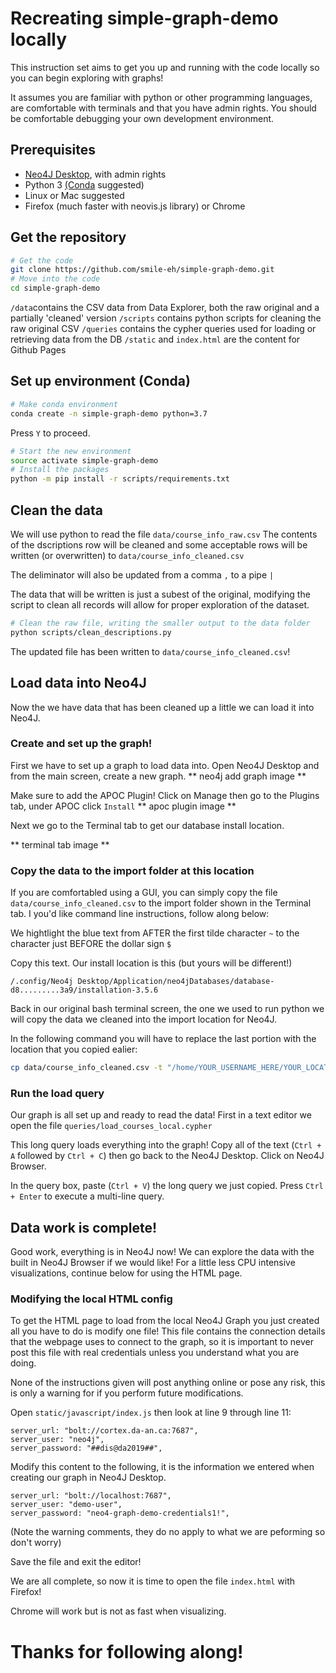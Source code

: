 # Recreating simple-graph-demo locally

This instruction set aims to get you up and running with the code locally so you can begin exploring with graphs!

It assumes you are familiar with python or other programming languages, are comfortable with terminals and that you have admin rights. You should be comfortable debugging your own development environment.

## Prerequisites
 - [Neo4J Desktop](https://neo4j.com/), with admin rights
 - Python 3 [(Conda](https://conda.io/) suggested)
 - Linux or Mac suggested
 - Firefox (much faster with neovis.js library) or Chrome
## Get the repository
```sh
# Get the code
git clone https://github.com/smile-eh/simple-graph-demo.git
# Move into the code
cd simple-graph-demo
```


`/data`contains the CSV data from Data Explorer, both the raw original and a partially 'cleaned' version 
`/scripts` contains python scripts for cleaning the raw original CSV
`/queries` contains the cypher queries used for loading or retrieving data from the DB
`/static` and `index.html` are the content for Github Pages
## Set up environment (Conda)
```sh
# Make conda environment
conda create -n simple-graph-demo python=3.7
```
Press `Y` to proceed.

```sh
# Start the new environment
source activate simple-graph-demo
# Install the packages
python -m pip install -r scripts/requirements.txt
```

## Clean the data
We will use python to read the file `data/course_info_raw.csv`
The contents of the dscriptions row will be cleaned and some acceptable rows will be written (or overwritten) to `data/course_info_cleaned.csv`

The deliminator will also be updated from a comma `,` to a pipe `|`

The data that will be written is just a subest of the original, modifying the script to clean all records will allow for proper exploration of the dataset.
```sh
# Clean the raw file, writing the smaller output to the data folder
python scripts/clean_descriptions.py
```

The updated file has been written to `data/course_info_cleaned.csv`!

## Load data into Neo4J

Now the we have data that has been cleaned up a little we can load it into Neo4J.

### Create and set up the graph!
First we have to set up a graph to load data into. Open Neo4J Desktop and from the main screen, create a new graph.
** neo4j add graph image **

Make sure to add the APOC Plugin!
Click on Manage then go to the Plugins tab, under APOC click `Install`
** apoc plugin image **

Next we go to the Terminal tab to get our database install location.

** terminal tab image **

### Copy the data to the import folder at this location

If you are comfortabled using a GUI, you can simply copy the file `data/course_info_cleaned.csv` to the import folder shown in the Terminal tab. I you'd like command line instructions, follow along below:

We hightlight the blue text from AFTER the first tilde character `~` to the character just BEFORE the dollar sign `$`

Copy this text. Our install location is this (but yours will be different!)
```
/.config/Neo4j Desktop/Application/neo4jDatabases/database-d8.........3a9/installation-3.5.6
```

Back in our original bash terminal screen, the one we used to run python we will copy the data we cleaned into the import location for Neo4J.

In the following command you will have to replace the last portion with the location that you copied ealier:

```sh
cp data/course_info_cleaned.csv -t "/home/YOUR_USERNAME_HERE/YOUR_LOCATION_HERE/import/"
```

### Run the load query
Our graph is all set up and ready to read the data! First in a text editor we open the file `queries/load_courses_local.cypher`

This long query loads everything into the graph! Copy all of the text (`Ctrl + A` followed by `Ctrl + C`) then go back to the Neo4J Desktop. Click on Neo4J Browser.

In the query box, paste (`Ctrl + V`) the long query we just copied. Press `Ctrl + Enter` to execute a multi-line query.

## Data work is complete!
Good work, everything is in Neo4J now! We can explore the data with the built in Neo4J Browser if we would like! For a little less CPU intensive visualizations, continue below for using the HTML page.

### Modifying the local HTML config
To get the HTML page to load from the local Neo4J Graph you just created all you have to do is modify one file! This file contains the connection details that the webpage uses to connect to the graph, so it is important to never post this file with real credentials unless you understand what you are doing.

None of the instructions given will post anything online or pose any risk, this is only a warning for if you perform future modifications. 

Open `static/javascript/index.js` then look at line 9 through line 11:
```
server_url: "bolt://cortex.da-an.ca:7687",
server_user: "neo4j",
server_password: "##dis@da2019##",
```

Modify this content to the following, it is the information we entered when creating our graph in Neo4J Desktop.
```
server_url: "bolt://localhost:7687",
server_user: "demo-user",
server_password: "neo4-graph-demo-credentials1!",
```
(Note the warning comments, they do no apply to what we are peforming so don't worry)

Save the file and exit the editor!

We are all complete, so now it is time to open the file `index.html` with Firefox!

Chrome will work but is not as fast when visualizing.

# Thanks for following along!
